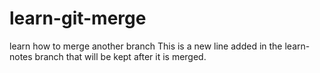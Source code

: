 # learn-git-merge
learn how to merge another branch
This is a new line added in the learn-notes branch that will be kept after it is merged.
